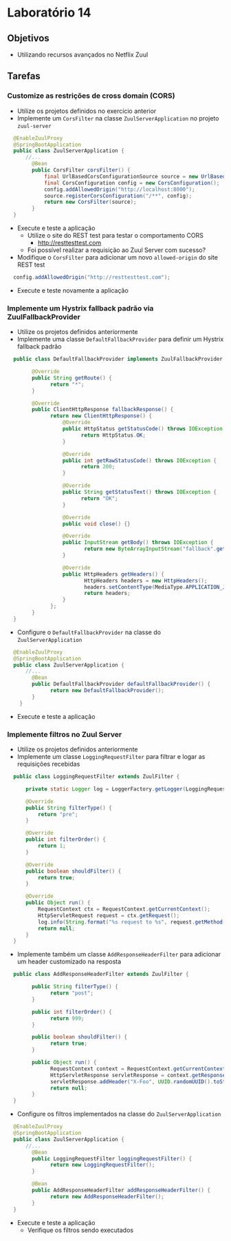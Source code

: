 # Laboratório 14

## Objetivos
- Utilizando recursos avançados no Netflix Zuul

## Tarefas

### Customize as restrições de cross domain (CORS)
- Utilize os projetos definidos no exercício anterior
- Implemente um `CorsFilter` na classe `ZuulServerApplication` no projeto `zuul-server`
```java
  @EnableZuulProxy
  @SpringBootApplication
  public class ZuulServerApplication {
      //...
	    @Bean
	    public CorsFilter corsFilter() {
	        final UrlBasedCorsConfigurationSource source = new UrlBasedCorsConfigurationSource();
	        final CorsConfiguration config = new CorsConfiguration();
	        config.addAllowedOrigin("http://localhost:8000");
	        source.registerCorsConfiguration("/**", config);
	        return new CorsFilter(source);
	    }			
  }
```
- Execute e teste a aplicação
  - Utilize o site do REST test para testar o comportamento CORS
    - http://resttesttest.com
  - Foi possível realizar a requisição ao Zuul Server com sucesso?
- Modifique o `CorsFilter` para adicionar um novo `allowed-origin` do site REST test
```java
  config.addAllowedOrigin("http://resttesttest.com");
```
- Execute e teste novamente a aplicação

### Implemente um Hystrix fallback padrão via ZuulFallbackProvider
- Utilize os projetos definidos anteriormente
- Implemente uma classe `DefaultFallbackProvider` para definir um Hystrix fallback padrão
```java
  public class DefaultFallbackProvider implements ZuulFallbackProvider {

	    @Override
	    public String getRoute() {
		      return "*";
	    }

	    @Override
	    public ClientHttpResponse fallbackResponse() {
		      return new ClientHttpResponse() {
			      @Override
			      public HttpStatus getStatusCode() throws IOException {
				        return HttpStatus.OK;
			      }

			      @Override
			      public int getRawStatusCode() throws IOException {
				        return 200;
			      }

			      @Override
			      public String getStatusText() throws IOException {
				        return "OK";
			      }

			      @Override
			      public void close() {}

			      @Override
			      public InputStream getBody() throws IOException {
				         return new ByteArrayInputStream("fallback".getBytes());
			      }

			      @Override
			      public HttpHeaders getHeaders() {
				         HttpHeaders headers = new HttpHeaders();
				         headers.setContentType(MediaType.APPLICATION_JSON);
				         return headers;
			      }
		      };
	    }
  }
```
- Configure o `DefaultFallbackProvider` na classe do `ZuulServerApplication`
```java
  @EnableZuulProxy
  @SpringBootApplication
  public class ZuulServerApplication {
      //...
	    @Bean
	    public DefaultFallbackProvider defaultFallbackProvider() {
		      return new DefaultFallbackProvider();
	    }
	}
```
- Execute e teste a aplicação

### Implemente filtros no Zuul Server
- Utilize os projetos definidos anteriormente
- Implemente um classe `LoggingRequestFilter` para filtrar e logar as requisições recebidas
```java
  public class LoggingRequestFilter extends ZuulFilter {

      private static Logger log = LoggerFactory.getLogger(LoggingRequestFilter.class);

      @Override
      public String filterType() {
          return "pre";
      }

      @Override
      public int filterOrder() {
          return 1;
      }

      @Override
      public boolean shouldFilter() {
          return true;
      }

      @Override
      public Object run() {
          RequestContext ctx = RequestContext.getCurrentContext();
          HttpServletRequest request = ctx.getRequest();
          log.info(String.format("%s request to %s", request.getMethod(), request.getRequestURL().toString()));
          return null;
      }
  }
```
- Implemente também um classe `AddResponseHeaderFilter` para adicionar um header customizado na resposta
```java
  public class AddResponseHeaderFilter extends ZuulFilter {

	    public String filterType() {
		      return "post";
	    }

	    public int filterOrder() {
		      return 999;
	    }

	    public boolean shouldFilter() {
		      return true;
	    }

	    public Object run() {
		      RequestContext context = RequestContext.getCurrentContext();
		      HttpServletResponse servletResponse = context.getResponse();
		      servletResponse.addHeader("X-Foo", UUID.randomUUID().toString());
		      return null;
	    }
  }
```
- Configure os filtros implementados na classe do `ZuulServerApplication`
```java
  @EnableZuulProxy
  @SpringBootApplication
  public class ZuulServerApplication {
      //...
	    @Bean
	    public LoggingRequestFilter loggingRequestFilter() {
		      return new LoggingRequestFilter();
	    }

	    @Bean
	    public AddResponseHeaderFilter addResponseHeaderFilter() {
		      return new AddResponseHeaderFilter();
	    }
  }
```
- Execute e teste a aplicação
  - Verifique os filtros sendo executados
